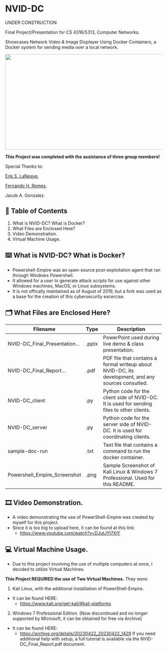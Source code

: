 # NVID-DC

UNDER CONSTRUCTION

Final Project/Presentation for CS 4316/5313, Computer Networks. 

Showcases Network Video & Image Displayer Using Docker Containers, a Docker system for sending media over a local network.

<p align="center">
<img src="https://github.com/Azaze7/NVID-DC/blob/main/NVID-DC_Greetings_Video.mp4" width="539" height="306">
</p>

**This Project was completed with the assistance of three group members!**

Special Thanks to:

[Erik S. LaNeave](https://github.com/ErikLaN68 "Erik's Github"),

[Fernando H. Remes](https://github.com/FernRemes "Fernie's Github"),

Jacob A. Gonzalez.

## 🔎 Table of Contents

1. What is NVID-DC? What is Docker?
2. What Files are Enclosed Here?
3. Video Demonstration.
4. Virtual Machine Usage.

## ⌨️ What is NVID-DC? What is Docker? 

* Powershell-Empire was an open-source post-exploitation agent that ran through Windows Powershell.
* It allowed for a user to generate attack scripts for use against other Windows machines, MacOS, or Linux subsystems.
* It is not offically maintained as of August of 2019, but a fork was used as a base for the creation of this cybersecurity excercise.

## 🗂️ What Files are Enclosed Here?

| Filename | Type | Description | 
| --------------- | --------------- | --------------- |
| NVID-DC_Final_Presentation... | .pptx | PowerPoint used during live demo & class presentation. |
| NVID-DC_Final_Report... | .pdf | PDF file that contains a formal writeup about NVID-DC, its development, and any sources consulted. |
| NVID-DC_client | .py | Python code for the client side of NVID-DC. It is used for sending files to other clients. |
| NVID-DC_server | .py | Python code for the server side of NVID-DC. It is used for coordinating clients. |
| sample-doc-run | .txt | Text file that contains a command to run the docker container. |
| Powershell_Empire_Screenshot | .png | Sample Screenshot of Kali Linux & Windows 7 Professional. Used for this README. |

## 🎞️ Video Demonstration.

* A video demonstrating the use of PowerShell-Empire was created by myself for this project.
* Since it is too big to upload here, it can be found at this link:
  * https://www.youtube.com/watch?v=DJutJYl7XlY 

## 💻 Virtual Machine Usage.

* Due to this project involving the use of multiple computers at once, I decided to utilize Virtual Machines. 

**This Project REQUIRED the use of Two Virtual Machines.**
They were:
1. Kali Linux, with the additional installiation of PowerShell-Empire. 
* It can be found HERE: 
   * https://www.kali.org/get-kali/#kali-platforms
2. Windows 7 Professional Edition. [Now discontinued and no longer supported by Microsoft, it can be obtained for free via Archive]
* It can be found HERE:
   * https://archive.org/details/20230422_20230422_1429
If you need additional help with setup, a full tutorial is available via the NVID-DC_Final_Report.pdf document.
